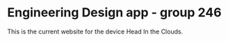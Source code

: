 # Engineering Design app - group 246
This is the current website for the device Head In the Clouds.
